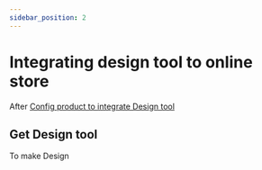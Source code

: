 ```yaml
---
sidebar_position: 2
---
```


# Integrating design tool to online store

After [Config product to integrate Design tool](/docs/guides/integrating-rest-api#config-product-to-integrate-design-tool)

## Get Design tool 

To make Design 